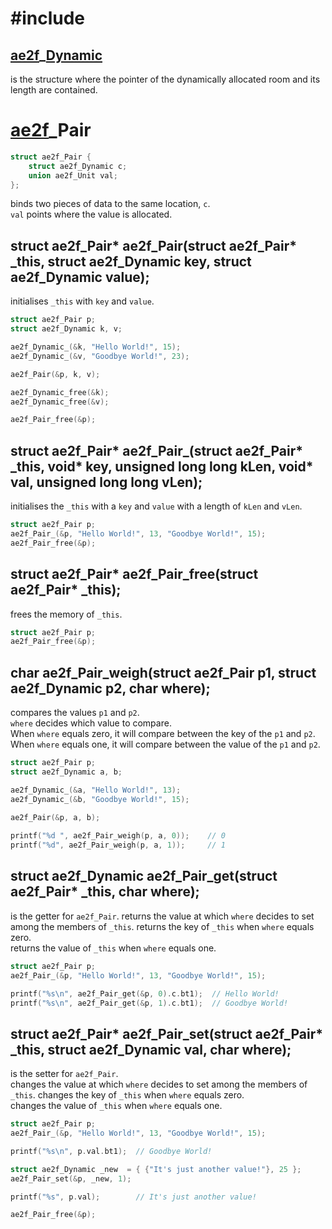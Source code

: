 # #include
## <a href="../Container.md#Dynamic">ae2f</a>_<a href="./Dynamic.md">Dynamic</a> <d id="_Dynamic"></d>
is the structure where the pointer of the dynamically allocated room and its length are contained.

# <a href="../Container.md">ae2f</a>_Pair <d id="_Pair"></d>
```c
struct ae2f_Pair {
	struct ae2f_Dynamic c;
	union ae2f_Unit val;
};
```
binds two pieces of data to the same location, `c`.  
`val` points where the value is allocated.

## struct ae2f_Pair* ae2f_Pair(struct ae2f_Pair* _this, struct ae2f_Dynamic key, struct ae2f_Dynamic value);
initialises `_this` with `key` and `value`.
```c
struct ae2f_Pair p;
struct ae2f_Dynamic k, v;

ae2f_Dynamic_(&k, "Hello World!", 15);
ae2f_Dynamic_(&v, "Goodbye World!", 23);

ae2f_Pair(&p, k, v);

ae2f_Dynamic_free(&k);
ae2f_Dynamic_free(&v);

ae2f_Pair_free(&p);
```

## struct ae2f_Pair* ae2f_Pair_(struct ae2f_Pair* _this, void* key, unsigned long long kLen, void* val, unsigned long long vLen);
initialises the `_this` with a `key` and `value` with a length of `kLen` and `vLen`.
```c
struct ae2f_Pair p;
ae2f_Pair_(&p, "Hello World!", 13, "Goodbye World!", 15);
ae2f_Pair_free(&p);
```

## struct ae2f_Pair* ae2f_Pair_free(struct ae2f_Pair* _this);
frees the memory of `_this`.
```c
struct ae2f_Pair p;
ae2f_Pair_free(&p);
```

## char ae2f_Pair_weigh(struct ae2f_Pair p1, struct ae2f_Dynamic p2, char where);
compares the values `p1` and `p2`.  
`where` decides which value to compare.  
When `where` equals zero, it will compare between the key of the `p1` and `p2`.  
When `where` equals one, it will compare between the value of the `p1` and `p2`.
```c
struct ae2f_Pair p;
struct ae2f_Dynamic a, b;

ae2f_Dynamic_(&a, "Hello World!", 13);
ae2f_Dynamic_(&b, "Goodbye World!", 15);
	
ae2f_Pair(&p, a, b);

printf("%d ", ae2f_Pair_weigh(p, a, 0));	// 0
printf("%d", ae2f_Pair_weigh(p, a, 1));		// 1
```

## struct ae2f_Dynamic ae2f_Pair_get(struct ae2f_Pair* _this, char where);
is the getter for `ae2f_Pair`.
returns the value at which `where` decides to set among the members of `_this`.
returns the key of `_this` when `where` equals zero.  
returns  the value of `_this` when `where` equals one.
```c
struct ae2f_Pair p;
ae2f_Pair_(&p, "Hello World!", 13, "Goodbye World!", 15);

printf("%s\n", ae2f_Pair_get(&p, 0).c.bt1);	 // Hello World!
printf("%s\n", ae2f_Pair_get(&p, 1).c.bt1);	 // Goodbye World!
```

## struct ae2f_Pair* ae2f_Pair_set(struct ae2f_Pair* _this, struct ae2f_Dynamic val, char where);
is the setter for `ae2f_Pair`.  
changes the value at which `where` decides to set among the members of `_this`.
changes the key of `_this` when `where` equals zero.  
changes the value of `_this` when `where` equals one.
```c
struct ae2f_Pair p;
ae2f_Pair_(&p, "Hello World!", 13, "Goodbye World!", 15);

printf("%s\n", p.val.bt1);	// Goodbye World!

struct ae2f_Dynamic _new  = { {"It's just another value!"}, 25 };
ae2f_Pair_set(&p, _new, 1);

printf("%s", p.val);		// It's just another value!

ae2f_Pair_free(&p);
```